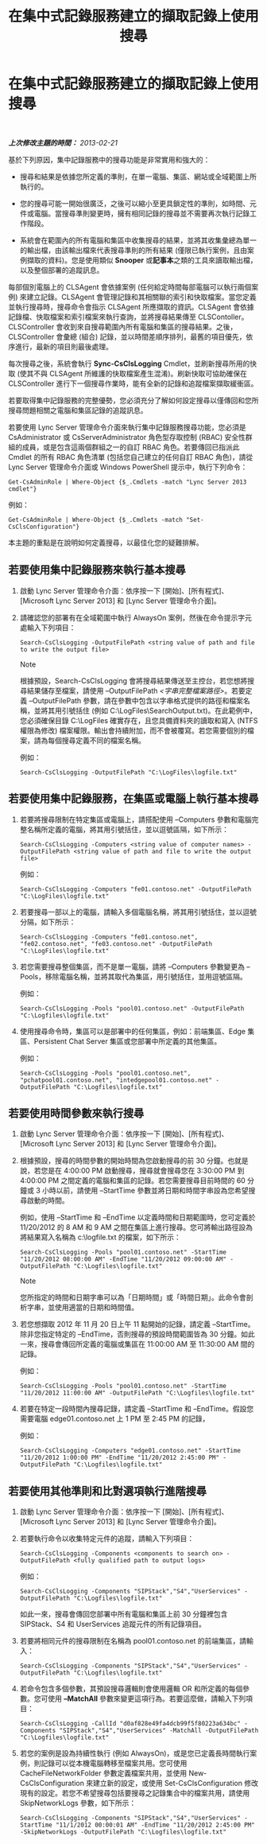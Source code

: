 ﻿---
title: 在集中式記錄服務建立的擷取記錄上使用搜尋
TOCTitle: 在集中式記錄服務建立的擷取記錄上使用搜尋
ms:assetid: 1b75b218-d84f-47a7-8a0a-b7e016b1cc79
ms:mtpsurl: https://technet.microsoft.com/zh-tw/library/JJ687982(v=OCS.15)
ms:contentKeyID: 49889962
ms.date: 08/10/2015
mtps_version: v=OCS.15
ms.translationtype: HT
---

# 在集中式記錄服務建立的擷取記錄上使用搜尋

 

_**上次修改主題的時間：** 2013-02-21_

基於下列原因，集中記錄服務中的搜尋功能是非常實用和強大的：

  - 搜尋和結果是依據您所定義的準則，在單一電腦、集區、網站或全域範圍上所執行的。

  - 您的搜尋可能一開始很廣泛，之後可以縮小至更具鎖定性的準則，如時間、元件或電腦。當搜尋準則變更時，擁有相同記錄的搜尋並不需要再次執行記錄工作階段。

  - 系統會在範圍內的所有電腦和集區中收集搜尋的結果，並將其收集彙總為單一的輸出檔，由該輸出檔來代表搜尋準則的所有結果 (僅限已執行案例，且由案例擷取的資料)。您是使用類似 **Snooper** 或**記事本**之類的工具來讀取輸出檔，以及整個部署的追蹤訊息。

每部個別電腦上的 CLSAgent 會依據案例 (任何給定時間每部電腦可以執行兩個案例) 來建立記錄。CLSAgent 會管理記錄和其相關聯的索引和快取檔案。當您定義並執行搜尋時，搜尋命令會指示 CLSAgent 所應擷取的資訊。CLSAgent 會依據記錄檔、快取檔案和索引檔案來執行查詢，並將搜尋結果傳至 CLSContoller。CLSController 會收到來自搜尋範圍內所有電腦和集區的搜尋結果。之後，CLSController 會彙總 (組合) 記錄，並以時間差順序排列，最舊的項目優先，依序進行，最新的項目則最後處理。

每次搜尋之後，系統會執行 **Sync-CsClsLogging** Cmdlet，並刷新搜尋所用的快取 (使其不與 CLSAgent 所維護的快取檔案產生混淆)。刷新快取可協助確保在 CLSController 進行下一個搜尋作業時，能有全新的記錄和追蹤檔案擷取緩衝區。

若要取得集中記錄服務的完整優勢，您必須充分了解如何設定搜尋以僅傳回和您所搜尋問題相關之電腦和集區記錄的追蹤訊息。

若要使用 Lync Server 管理命令介面來執行集中記錄服務搜尋功能，您必須是 CsAdministrator 或 CsServerAdministrator 角色型存取控制 (RBAC) 安全性群組的成員，或是包含這兩個群組之一的自訂 RBAC 角色。若要傳回已指派此 Cmdlet 的所有 RBAC 角色清單 (包括您自己建立的任何自訂 RBAC 角色)，請從 Lync Server 管理命令介面或 Windows PowerShell 提示中，執行下列命令：

    Get-CsAdminRole | Where-Object {$_.Cmdlets -match "Lync Server 2013 cmdlet"}

例如：

    Get-CsAdminRole | Where-Object {$_.Cmdlets -match "Set-CsClsConfiguration"}

本主題的重點是在說明如何定義搜尋，以最佳化您的疑難排解。

## 若要使用集中記錄服務來執行基本搜尋

1.  啟動 Lync Server 管理命令介面：依序按一下 \[開始\]、\[所有程式\]、\[Microsoft Lync Server 2013\] 和 \[Lync Server 管理命令介面\]。

2.  請確認您的部署有在全域範圍中執行 AlwaysOn 案例，然後在命令提示字元處輸入下列項目：
    
        Search-CsClsLogging -OutputFilePath <string value of path and file to write the output file>
    
    > [!NOTE]  
    > 根據預設，Search-CsClsLogging 會將搜尋結果傳送至主控台，若您想將搜尋結果儲存至檔案，請使用 –OutputFilePath <em>&lt;字串完整檔案路徑&gt;</em>。若要定義 –OutputFilePath 參數，請在參數中包含以字串格式提供的路徑和檔案名稱，並將其用引號括住 (例如 C:\LogFiles\SearchOutput.txt)。在此範例中，您必須確保目錄 C:\LogFiles 確實存在，且您具備資料夾的讀取和寫入 (NTFS 權限為修改) 檔案權限。輸出會持續附加，而不會被覆寫。若您需要個別的檔案，請為每個搜尋定義不同的檔案名稱。
    
    
    例如：
    
        Search-CsClsLogging -OutputFilePath "C:\LogFiles\logfile.txt"

## 若要使用集中記錄服務，在集區或電腦上執行基本搜尋

1.  若要將搜尋限制在特定集區或電腦上，請搭配使用 –Computers 參數和電腦完整名稱所定義的電腦，將其用引號括住，並以逗號區隔，如下所示：
    
        Search-CsClsLogging -Computers <string value of computer names> -OutputFilePath <string value of path and file to write the output file>
    
    例如：
    
        Search-CsClsLogging -Computers "fe01.contoso.net" -OutputFilePath "C:\LogFiles\logfile.txt"

2.  若要搜尋一部以上的電腦，請輸入多個電腦名稱，將其用引號括住，並以逗號分隔，如下所示：
    
        Search-CsClsLogging -Computers "fe01.contoso.net", "fe02.contoso.net", "fe03.contoso.net" -OutputFilePath "C:\LogFiles\logfile.txt"

3.  若您需要搜尋整個集區，而不是單一電腦，請將 –Computers 參數變更為 –Pools，移除電腦名稱，並將其取代為集區，用引號括住，並用逗號區隔。
    
    例如：
    
        Search-CsClsLogging -Pools "pool01.contoso.net" -OutputFilePath "C:\Logfiles\logfile.txt"

4.  使用搜尋命令時，集區可以是部署中的任何集區，例如：前端集區、Edge 集區、Persistent Chat Server 集區或您部署中所定義的其他集區。
    
    例如：
    
        Search-CsClsLogging -Pools "pool01.contoso.net", "pchatpool01.contoso.net", "intedgepool01.contoso.net" -OutputFilePath "C:\Logfiles\logfile.txt"

## 若要使用時間參數來執行搜尋

1.  啟動 Lync Server 管理命令介面：依序按一下 \[開始\]、\[所有程式\]、\[Microsoft Lync Server 2013\] 和 \[Lync Server 管理命令介面\]。

2.  根據預設，搜尋的時間參數的開始時間為您啟動搜尋的前 30 分鐘。也就是說，若您是在 4:00:00 PM 啟動搜尋，搜尋就會搜尋您在 3:30:00 PM 到 4:00:00 PM 之間定義的電腦和集區的記錄。若您需要搜尋目前時間的 60 分鐘或 3 小時以前，請使用 –StartTime 參數並將日期和時間字串設為您希望搜尋啟動的時間。
    
    例如，使用 –StartTime 和 –EndTime 以定義時間和日期範圍時，您可定義於 11/20/2012 的 8 AM 和 9 AM 之間在集區上進行搜尋。您可將輸出路徑設為將結果寫入名稱為 c:\\logfile.txt 的檔案，如下所示：
    
        Search-CsClsLogging -Pools "pool01.contoso.net" -StartTime "11/20/2012 08:00:00 AM" -EndTime "11/20/2012 09:00:00 AM" -OutputFilePath "C:\Logfiles\logfile.txt"
    
    > [!NOTE]  
    > 您所指定的時間和日期字串可以為「日期時間」或「時間日期」。此命令會剖析字串，並使用適當的日期和時間值。
    


3.  若您想擷取 2012 年 11 月 20 日上午 11 點開始的記錄，請定義 –StartTime。除非您指定特定的 –EndTime，否則搜尋的預設時間範圍皆為 30 分鐘。如此一來，搜尋會傳回所定義的電腦或集區在 11:00:00 AM 至 11:30:00 AM 間的記錄。
    
    例如：
    
        Search-CsClsLogging -Pools "pool01.contoso.net" -StartTime "11/20/2012 11:00:00 AM" -OutputFilePath "C:\Logfiles\logfile.txt"

4.  若要在特定一段時間內搜尋記錄，請定義 –StartTime 和 –EndTime。假設您需要電腦 edge01.contoso.net 上 1 PM 至 2:45 PM 的記錄，
    
    例如：
    
        Search-CsClsLogging -Computers "edge01.contoso.net" -StartTime "11/20/2012 1:00:00 PM" -EndTime "11/20/2012 2:45:00 PM" -OutputFilePath "C:\Logfiles\logfile.txt"

## 若要使用其他準則和比對選項執行進階搜尋

1.  啟動 Lync Server 管理命令介面：依序按一下 \[開始\]、\[所有程式\]、\[Microsoft Lync Server 2013\] 和 \[Lync Server 管理命令介面\]。

2.  若要執行命令以收集特定元件的追蹤，請輸入下列項目：
    
        Search-CsClsLogging -Components <components to search on> -OutputFilePath <fully qualified path to output logs>
    
    例如：
    
        Search-CsClsLogging -Components "SIPStack","S4","UserServices" -OutputFilePath "C:\Logfiles\logfile.txt"
    
    如此一來，搜尋會傳回您部署中所有電腦和集區上前 30 分鐘裡包含 SIPStack、S4 和 UserServices 追蹤元件的所有記錄項目。

3.  若要將相同元件的搜尋限制在名稱為 pool01.contoso.net 的前端集區，請輸入：
    
        Search-CsClsLogging -Components "SIPStack","S4","UserServices" -OutputFilePath "C:\Logfiles\logfile.txt"

4.  若命令包含多個參數，其預設搜尋邏輯則會使用邏輯 OR 和所定義的每個參數。您可使用 **–MatchAll** 參數來變更這項行為。若要這麼做，請輸入下列項目：
    
        Search-CsClsLogging -CallId "d0af828e49fa4dcb99f5f80223a634bc" -Components "SIPStack","S4","UserServices" -MatchAll -OutputFilePath "C:\Logfiles\logfile.txt"

5.  若您的案例是設為持續性執行 (例如 AlwaysOn)，或是您已定義長時間執行案例，則記錄可以從本機電腦轉移至檔案共用。您可使用 CacheFileNetworkFolder 參數定義檔案共用，並使用 New-CsClsConfiguration 來建立新的設定，或使用 Set-CsClsConfiguration 修改現有的設定。若您不希望搜尋包括要搜尋之記錄集合中的檔案共用，請使用 SkipNetworkLogs 參數，如下所示：
    
        Search-CsClsLogging -Components "SIPStack","S4","UserServices" -StartTime "11/1/2012 00:00:01 AM" -EndTime "11/20/2012 2:45:00 PM" -SkipNetworkLogs -OutputFilePath "C:\Logfiles\logfile.txt"

